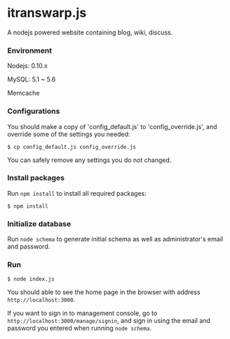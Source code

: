 itranswarp.js
=============

A nodejs powered website containing blog, wiki, discuss.

### Environment

Nodejs: 0.10.x

MySQL: 5.1 ~ 5.6

Memcache

### Configurations

You should make a copy of 'config_default.js' to 'config_override.js', and override some of the settings you needed:

    $ cp config_default.js config_override.js

You can safely remove any settings you do not changed.

### Install packages

Run `npm install` to install all required packages:

    $ npm install

### Initialize database

Run `node schema` to generate initial schema as well as administrator's email and password.

### Run

    $ node index.js

You should able to see the home page in the browser with address `http://localhost:3000`.

If you want to sign in to management console, go to `http://localhost:3000/manage/signin`, and sign in using the email and password you entered when running `node schema`.
